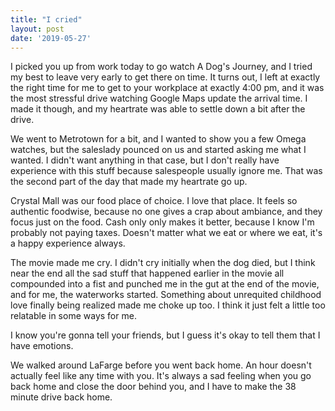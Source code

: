 ```yaml
---
title: "I cried"
layout: post
date: '2019-05-27'
---
```


I picked you up from work today to go watch A Dog's Journey, and I tried my best to leave very early to get there on time. It turns out, I left at exactly the right time for me to get to your workplace at exactly 4:00 pm, and it was the most stressful drive watching Google Maps update the arrival time. I made it though, and my heartrate was able to settle down a bit after the drive.

We went to Metrotown for a bit, and I wanted to show you a few Omega watches, but the saleslady pounced on us and started asking me what I wanted. I didn't want anything in that case, but I don't really have experience with this stuff because salespeople usually ignore me. That was the second part of the day that made my heartrate go up.

Crystal Mall was our food place of choice. I love that place. It feels so authentic foodwise, because no one gives a crap about ambiance, and they focus just on the food. Cash only only makes it better, because I know I'm probably not paying taxes. Doesn't matter what we eat or where we eat, it's a happy experience always.

The movie made me cry. I didn't cry initially when the dog died, but I think near the end all the sad stuff that happened earlier in the movie all compounded into a fist and punched me in the gut at the end of the movie, and for me, the waterworks started. Something about unrequited childhood love finally being realized made me choke up too. I think it just felt a little too relatable in some ways for me. 

I know you're gonna tell your friends, but I guess it's okay to tell them that I have emotions.

We walked around LaFarge before you went back home. An hour doesn't actually feel like any time with you. It's always a sad feeling when you go back home and close the door behind you, and I have to make the 38 minute drive back home.